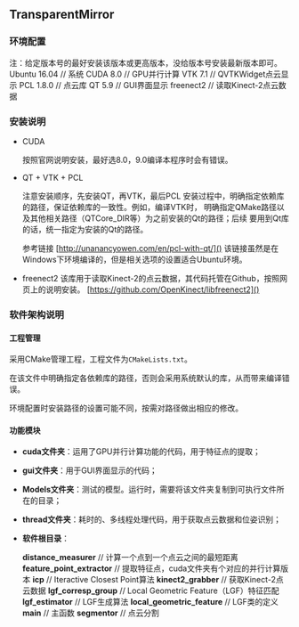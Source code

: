 ## TransparentMirror

### 环境配置
注：给定版本号的最好安装该版本或更高版本，没给版本号安装最新版本即可。
Ubuntu 16.04        // 系统
CUDA 8.0            // GPU并行计算
VTK 7.1             // QVTKWidget点云显示
PCL 1.8.0           // 点云库
QT 5.9              // GUI界面显示
freenect2           // 读取Kinect-2点云数据

### 安装说明
* CUDA

	按照官网说明安装，最好选8.0，9.0编译本程序时会有错误。

* QT + VTK + PCL

	注意安装顺序，先安装QT，再VTK，最后PCL
安装过程中，明确指定依赖库的路径，保证依赖库的一致性。例如，编译VTK时，
明确指定QMake路径以及其他相关路径（QTCore_DIR等）为之前安装的Qt的路径；后续
要用到Qt库的话，统一指定为安装的Qt的路径。

	参考链接 [http://unanancyowen.com/en/pcl-with-qt/]()
该链接虽然是在Windows下环境编译的，但是相关选项的设置适合Ubuntu环境。

* freenect2
	该库用于读取Kinect-2的点云数据，其代码托管在Github，按照网页上的说明安装。
	[https://github.com/OpenKinect/libfreenect2]()

### 软件架构说明

#### 工程管理

采用CMake管理工程，工程文件为`CMakeLists.txt`。

在该文件中明确指定各依赖库的路径，否则会采用系统默认的库，从而带来编译错误。

环境配置时安装路径的设置可能不同，按需对路径做出相应的修改。

#### 功能模块

* **cuda文件夹**：运用了GPU并行计算功能的代码，用于特征点的提取；
* **gui文件夹**：用于GUI界面显示的代码；
* **Models文件夹**：测试的模型。运行时，需要将该文件夹复制到可执行文件所在的目录；
* **thread文件夹**：耗时的、多线程处理代码，用于获取点云数据和位姿识别；

* **软件根目录**：

  **distance_measurer**     // 计算一个点到一个点云之间的最短距离
  **feature_point_extractor**       // 提取特征点，cuda文件夹有个对应的并行计算版本
  **icp**       // Iteractive Closest Point算法
  **kinect2_grabber**       // 获取Kinect-2点云数据
  **lgf_corresp_group**     // Local Geometric Feature（LGF）特征匹配
  **lgf_estimator**         // LGF生成算法
  **local_geometric_feature**       // LGF类的定义
  **main**      // 主函数
  **segmentor**     // 点云分割

